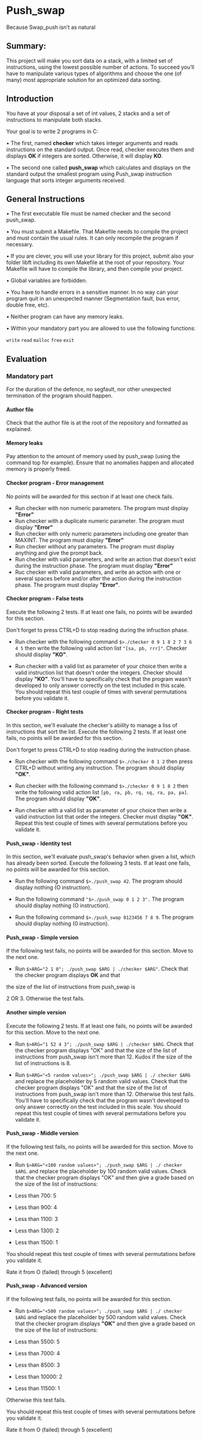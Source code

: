 # Push_swap
Because Swap_push isn’t as natural

## Summary:
This project will make you sort data on a stack, with a limited set of instructions, using
the lowest possible number of actions. To succeed you’ll have to manipulate various types of algorithms and choose the one (of many) most appropriate solution for an optimized data sorting.

## Introduction

You have at your disposal a set of int values, 2 stacks and a set of instructions to manipulate both stacks.

Your goal is to write 2 programs in C:

• The first, named **checker** which takes integer arguments and reads instructions on the standard output. Once read, checker executes them and displays **OK** if integers are sorted. Otherwise, it will display **KO**.

• The second one called **push_swap** which calculates and displays on the standard output the smallest program using Push_swap instruction language that sorts integer arguments received.

## General Instructions

• The first executable file must be named checker and the second push_swap.

• You must submit a Makefile. That Makefile needs to compile the project and must contain the usual rules. It can only recompile the program if necessary.

• If you are clever, you will use your library for this project, submit also your folder libft including its own Makefile at the root of your repository. Your Makefile will have to compile the library, and then compile your project.

• Global variables are forbidden.

• You have to handle errors in a sensitive manner. In no way can your program quit in an unexpected manner (Segmentation fault, bus error, double free, etc).

• Neither program can have any memory leaks.

• Within your mandatory part you are allowed to use the following functions:

`write` `read` `malloc` `free` `exit`

## Evaluation

### Mandatory part

For the duration of the defence, no segfault, nor other unexpected termination of the program should happen.

#### Author file

Check that the author file is at the root of the repository and formatted as explained.

#### Memory leaks

Pay attention to the amount of memory used by push_swap (using the command top for example). Ensure that no anomalies happen and allocated memory is properly freed.

#### Checker program - Error management

No points will be awarded for this section if at least one check fails.

- Run checker with non numeric parameters. The program must display **"Error"**
- Run checker with a duplicate numeric parameter. The program must display **"Error"**
- Run checker with only numeric parameters including one greater than MAXINT. The program must display **"Error"**
- Run checker without any parameters. The program must display anything and give the prompt back.
- Run checker with valid parameters, and write an action that doesn't exist during the instruction phase. The program must display **"Error"**
- Ruc checker with valid parameters, and write an action with one or several spaces before and/or after the action during the instruction phase. The program must display **"Error"**.

#### Checker program - False tests

Execute the following 2 tests. If at least one fails, no points will be awarded
for this section.

Don't forget to press CTRL+D to stop reading during the infruction phase.

- Run checker with the following command `$>./checker 0 9 1 8 2
7 3 6 4 5` then write the following valid action list
`"[sa, pb, rrr]"`. Checker should display **"KO"**.

- Run checker with a valid list as parameter of your choice then write a valid instruction list that doesn't order the integers.
Checker should display **"KO"**. You'll have to specifically check that the program wasn't developed to only answer correctly
on the test included in this scale. You should repeat this test couple of times with several permutations before you validate it.

#### Checker program - Right tests

In this section, we'll evaluate the checker's ability to manage
a liss of instructions that sort the list. Execute the following 2 tests. If at least one fails, no points will be awarded for this section.

Don't forget to press CTRL+D to stop reading during the instruction phase.

- Run checker with the following command `$>./checker 0 1 2`
then press CTRL+D without writing any instruction. The
program should display **"OK"**.

- Run checker with the following command `$>./checker 0 9 1
8 2` then write the following valid action list `[pb, ra, pb, rq, sq, ra, pa, pa]`. The program should display **"OK"**.

- Run checker with a valid list as parameter of your choice then write a valid instruction list that order the integers.
Checker must display **"OK"**. Repeat this test couple of times with several permutations before you validate it.

#### Push_swap - Identity test

In this section, we'll evaluate push_swap's behavior when
given a list, which has already been sorted. Execute the
following 3 tests. If at least one fails, no points will be
awarded for this section.

- Run the following command `$>./push_swap 42`. The program
should display nothing (O instruction).

- Run the following command `"$>./push_swap 0 1 2 3".` The
program should display nothing (O instruction).

- Run the following command `$>./push_swap 0123456
7 8 9`. The program should display nothing (0 instruction).

#### Push_swap - Simple version

If the following test fails, no points will be awarded
for this section. Move to the next one.

- Run `$>ARG="2 1 0"; ./push_swap $ARG | ./checker $ARG"`.
Check that the checker program displays **OK** and that

the size of the list of instructions from push_swap is

2 OR 3. Otherwise the test fails.

#### Another simple version

Execute the following 2 tests. If at least one fails,
no points will be awarded for this section. Move to
the next one.

- Run `$>ARG="1 52 4 3"; ./push_swap $ARG | ./checker
$ARG`. Check that the checker program displays "OK" and that the size of the list of instructions from
push_swap isn't more than 12. Kudos if the size of
the list of instructions is 8.

- Run `$>ARG="<5 random values>"; ./push_swap $ARG |
./ checker $ARG` and replace the placeholder by 5 random
valid values. Check that the checker program displays
"OK" and that the size of the list of instructions
from push_swap isn't more than 12. Otherwise this test
fails. You'll have to specifically check that the program
wasn't developed to only answer correctly on the test
included in this scale. You should repeat this test
couple of times with several permutations before you
validate it.

#### Push_swap - Middle version

If the following test fails, no points will be awarded
for this section. Move to the next one.

- Run `$>ARG="<100 random values>"; ./push_swap $ARG |
./ checker $ARG`. and replace the placeholder by 100 random
valid values. Check that the checker program displays
"OK" and then give a grade based on the size of the list
of instructions:

- Less than 700: 5
- Less than 900: 4
- Less than 1100: 3
- Less than 1300: 2
- Less than 1500: 1

You should repeat this test couple of times with several permutations before you validate it.

Rate it from O (failed) through 5 (excellent)

#### Push_swap - Advanced version

If the following test fails, no points will be awarded
for this section.

- Run `$>ARG="<500 random values>"; ./push_swap $ARG |
./ checker $ARG` and replace the placeholder by 500
random valid values. Check that the checker program displays **"OK"**
and then give a grade based on the size of the list
of instructions:

- Less than 5500: 5
- Less than 7000: 4
- Less than 8500: 3
- Less than 10000: 2
- Less than 11500: 1

Otherwise this test fails.

You should repeat this test couple of times with several permutations before you validate it.

Rate it from O (failed) through 5 (excellent)

